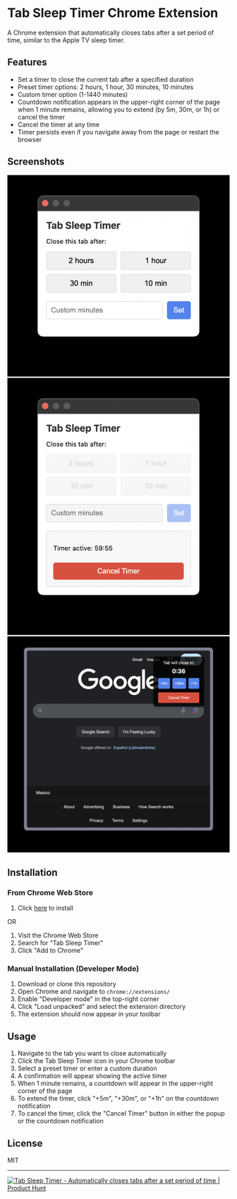 # Tab Sleep Timer Chrome Extension

A Chrome extension that automatically closes tabs after a set period of time, similar to the Apple TV sleep timer.

## Features

- Set a timer to close the current tab after a specified duration
- Preset timer options: 2 hours, 1 hour, 30 minutes, 10 minutes
- Custom timer option (1-1440 minutes)
- Countdown notification appears in the upper-right corner of the page when 1 minute remains, allowing you to extend (by 5m, 30m, or 1h) or cancel the timer
- Cancel the timer at any time
- Timer persists even if you navigate away from the page or restart the browser

## Screenshots

![Screenshot 1](screenshots/1.png)
![Screenshot 2](screenshots/2.png)
![Screenshot 3](screenshots/3.png)

## Installation

### From Chrome Web Store

1. Click <a href="https://chromewebstore.google.com/detail/tab-sleep-timer/bncbklpmnbgbpnfdgkbahglbjmkcpmjd" target="_blank">here</a> to install

OR

1. Visit the Chrome Web Store
2. Search for "Tab Sleep Timer"
3. Click "Add to Chrome"

### Manual Installation (Developer Mode)

1. Download or clone this repository
2. Open Chrome and navigate to `chrome://extensions/`
3. Enable "Developer mode" in the top-right corner
4. Click "Load unpacked" and select the extension directory
5. The extension should now appear in your toolbar

## Usage

1. Navigate to the tab you want to close automatically
2. Click the Tab Sleep Timer icon in your Chrome toolbar
3. Select a preset timer or enter a custom duration
4. A confirmation will appear showing the active timer
5. When 1 minute remains, a countdown will appear in the upper-right corner of the page
6. To extend the timer, click "+5m", "+30m", or "+1h" on the countdown notification
7. To cancel the timer, click the "Cancel Timer" button in either the popup or the countdown notification

## License

MIT

---

<a href="https://www.producthunt.com/posts/tab-sleep-timer?embed=true&utm_source=badge-featured&utm_medium=badge&utm_souce=badge-tab&#0045;sleep&#0045;timer" target="_blank"><img src="https://api.producthunt.com/widgets/embed-image/v1/featured.svg?post_id=938624&theme=dark&t=1741204867053" alt="Tab&#0032;Sleep&#0032;Timer - Automatically&#0032;closes&#0032;tabs&#0032;after&#0032;a&#0032;set&#0032;period&#0032;of&#0032;time | Product Hunt" style="width: 250px; height: 54px;" width="250" height="54" /></a>